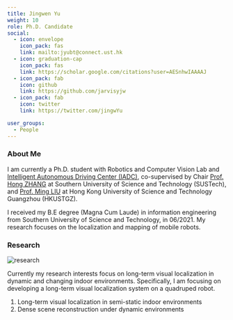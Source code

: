 ```yaml
---
title: Jingwen Yu
weight: 10
role: Ph.D. Candidate
social:
  - icon: envelope 
    icon_pack: fas
    link: mailto:jyubt@connect.ust.hk
  - icon: graduation-cap 
    icon_pack: fas
    link: https://scholar.google.com/citations?user=AESnhwIAAAAJ
  - icon_pack: fab
    icon: github
    link: https://github.com/jarvisyjw
  - icon_pack: fab
    icon: twitter
    link: https://twitter.com/jingwYu

user_groups:
  - People
---
```

### About Me

I am currently a Ph.D. student with Robotics and Computer Vision Lab and [Intelligent Autonomous Driving Center (IADC)](https://iadc.ust.hk), co-supervised by Chair [Prof. Hong ZHANG](https://faculty.sustech.edu.cn/zhangh33/en/) at Southern University of Science and Technology (SUSTech), and [Prof. Ming LIU](https://facultyprofiles.hkust.edu.hk/profiles.php?profile=ming-liu-eelium) at Hong Kong University of Science and Technology Guangzhou (HKUSTGZ). 

I received my B.E degree (Magna Cum Laude) in information engineering from Southern University of Science and  Technology, in 06/2021. My research focuses on the localization and mapping of mobile robots. 

### Research
![research](authors_research/jingwen_yu.gif "Research Introduction")

Currently my research interests focus on long-term visual localization in dynamic and changing indoor environments. Specifically, I am focusing on developing a long-term visual localization system on a quadruped robot.

1. Long-term visual localization in semi-static indoor environments
3. Dense scene reconstruction under dynamic environments

